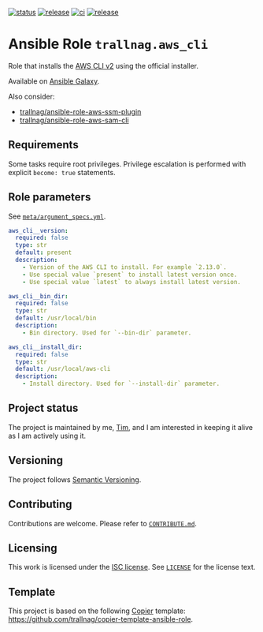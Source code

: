 [![status](https://img.shields.io/badge/status-active-brightgreen)](#project-status)
[![release](https://img.shields.io/github/v/release/trallnag/ansible-role-aws-cli)](https://github.com/trallnag/ansible-role-aws-cli/releases)
[![ci](https://img.shields.io/github/actions/workflow/status/trallnag/ansible-role-aws-cli/ci.yaml?label=ci)](https://github.com/trallnag/ansible-role-aws-cli/actions/workflows/ci.yaml)
[![release](https://img.shields.io/github/actions/workflow/status/trallnag/ansible-role-aws-cli/release.yaml?label=release)](https://github.com/trallnag/ansible-role-aws-cli/actions/workflows/release.yaml)

# Ansible Role `trallnag.aws_cli`

Role that installs the [AWS CLI v2](https://github.com/aws/aws-cli/tree/v2)
using the official installer.

Available on
[Ansible Galaxy](https://galaxy.ansible.com/ui/standalone/roles/trallnag/aws_cli).

Also consider:

- [trallnag/ansible-role-aws-ssm-plugin](https://github.com/trallnag/ansible-role-aws-ssm-plugin)
- [trallnag/ansible-role-aws-sam-cli](https://github.com/trallnag/ansible-role-aws-sam-cli)

## Requirements

Some tasks require root privileges. Privilege escalation is performed with
explicit `become: true` statements.

## Role parameters

See [`meta/argument_specs.yml`](./meta/argument_specs.yml).

```yaml
aws_cli__version:
  required: false
  type: str
  default: present
  description:
    - Version of the AWS CLI to install. For example `2.13.0`.
    - Use special value `present` to install latest version once.
    - Use special value `latest` to always install latest version.

aws_cli__bin_dir:
  required: false
  type: str
  default: /usr/local/bin
  description:
    - Bin directory. Used for `--bin-dir` parameter.

aws_cli__install_dir:
  required: false
  type: str
  default: /usr/local/aws-cli
  description:
    - Install directory. Used for `--install-dir` parameter.
```

## Project status

The project is maintained by me, [Tim](https://github.com/trallnag), and I am
interested in keeping it alive as I am actively using it.

## Versioning

The project follows [Semantic Versioning](https://semver.org/).

## Contributing

Contributions are welcome. Please refer to [`CONTRIBUTE.md`](./CONTRIBUTE.md).

## Licensing

This work is licensed under the
[ISC license](https://en.wikipedia.org/wiki/ISC_license). See
[`LICENSE`](./LICENSE) for the license text.

## Template

This project is based on the following
[Copier](https://copier.readthedocs.io/en/stable/) template:
<https://github.com/trallnag/copier-template-ansible-role>.
